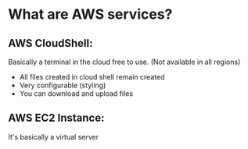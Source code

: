 # What are AWS services?

## AWS CloudShell:

Basically a terminal in the cloud free to use. (Not available in all regions)

* All files created in cloud shell remain created
* Very configurable (styling)
* You can download and upload files


## AWS EC2 Instance:

It's basically a virtual server
